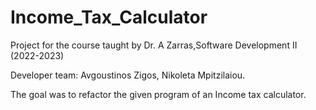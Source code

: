 # Income_Tax_Calculator

Project for the course taught by Dr. A Zarras,Software Development II (2022-2023)


Developer team:
Avgoustinos Zigos,
Nikoleta Mpitzilaiou.

The goal was to refactor the given program of an Income tax calculator.



